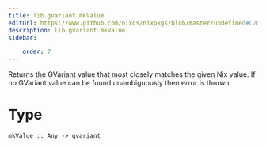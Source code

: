 ```yaml
---
title: lib.gvariant.mkValue
editUrl: https://www.github.com/nixos/nixpkgs/blob/master/undefined#L70C13
description: lib.gvariant.mkValue
sidebar:

    order: 7
---
```


Returns the GVariant value that most closely matches the given Nix value.
If no GVariant value can be found unambiguously then error is thrown.

# Type

```
mkValue :: Any -> gvariant
```



